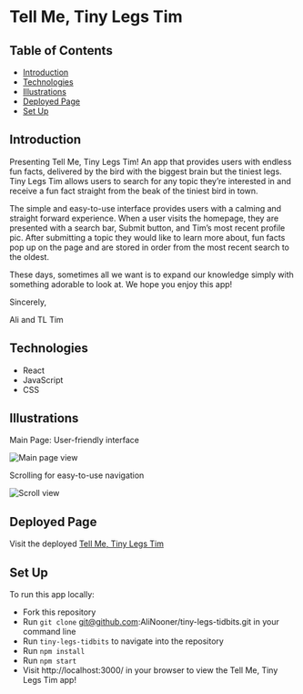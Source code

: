 # Tell Me, Tiny Legs Tim

## Table of Contents

  - [Introduction](#Introduction)
  - [Technologies](#Technologies)
  - [Illustrations](#Illustrations)
  - [Deployed Page](#Deployed-Page)
  - [Set Up](#Set-Up)

## Introduction

Presenting Tell Me, Tiny Legs Tim! An app that provides users with endless fun facts, delivered by the bird with the biggest brain but the tiniest legs. Tiny Legs Tim allows users to search for any topic they’re interested in and receive a fun fact straight from the beak of the tiniest bird in town.

The simple and easy-to-use interface provides users with a calming and straight forward experience. When a user visits the homepage, they are presented with a search bar, Submit button, and Tim’s most recent profile pic. After submitting a topic they would like to learn more about, fun facts pop up on the page and are stored in order from the most recent search to the oldest.

These days, sometimes all we want is to expand our knowledge simply with something adorable to look at. We hope you enjoy this app!

Sincerely,

Ali and TL Tim

## Technologies
  - React
  - JavaScript
  - CSS

## Illustrations
Main Page: User-friendly interface

![Main page view](https://user-images.githubusercontent.com/92279624/169146519-349551af-399f-4119-abb8-22d9cec9593b.gif)

Scrolling for easy-to-use navigation

![Scroll view](https://user-images.githubusercontent.com/92279624/169146861-7eba454a-1301-4608-80f4-7dc643a763b4.gif)

## Deployed Page

Visit the deployed [Tell Me, Tiny Legs Tim](https://classy-dock.surge.sh/) 

## Set Up
To run this app locally:

- Fork this repository
- Run `git clone` git@github.com:AliNooner/tiny-legs-tidbits.git in your command line
- Run `tiny-legs-tidbits` to navigate into the repository
- Run `npm install`
- Run `npm start`
- Visit http://localhost:3000/ in your browser to view the Tell Me, Tiny Legs Tim app!
